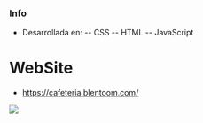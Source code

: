 

### Info

- Desarrollada en:
-- CSS
-- HTML
-- JavaScript

# WebSite

- https://cafeteria.blentoom.com/

![](https://user-images.githubusercontent.com/58642814/167179621-398527bc-c656-40f7-a00b-6e08ad4169c7.PNG)
